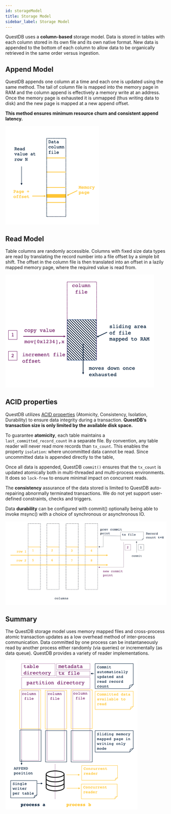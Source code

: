 ```yaml
---
id: storageModel
title: Storage Model
sidebar_label: Storage Model
---
```



QuestDB uses a **column-based** storage model. Data is stored in tables with each column stored in its own file
 and its own native format. New data is appended to the bottom of each column 
 to allow data to be organically retrieved in the same order versus ingestion.  
  
## Append Model
QuestDB appends one column at a time and each one is updated using the same method. 
The tail of column file is mapped into the memory page in RAM and the column append is effectively a 
memory write at an address. Once the memory  page is exhausted it is unmapped (thus writing data to disk) 
and the new page is mapped at a new append offset.
 
**This method ensures minimum resource churn and consistent append latency.** 
 
![column read](/static/img/column-read.png)
  
## Read Model
Table columns are randomly accessible. Columns with fixed size data types are read by translating the record number 
into a file offset by a simple bit shift. The offset in the column file is then translated into an offset in a lazily 
mapped memory page, where the required value is read from.
  
![column update](/static/img/column-update.png)

## ACID properties

QuestDB utilizes [ACID properties](https://en.wikipedia.org/wiki/Atomicity_(database_systems)) (Atomicity, Consistency, Isolation, Durability) to ensure data integrity during a transaction.
 **QuestDB’s transaction size is only limited by the available disk space.**

 To guarantee **atomicity**, each table maintains a `last_committed_record_count` in a separate file. 
 By convention, any table reader will never read more records than  `tx_count`. 
 This enables the property `isolation`: where uncommitted data cannot be read. 
 Since uncommitted data is appended directly to the table, 
 
 Once all data is appended, QuestDB `commit()` ensures that the 
 `tx_count` is updated atomically both in multi-threaded and multi-process environments. 
 It does so `lock-free` to ensure minimal impact on concurrent reads. 
 
 The **consistency** assurance of the data stored is limited to 
 QuestDB auto-repairing abnormally terminated transactions. 
 We do not yet support user-defined constraints, checks and triggers.
 
 Data **durability** can be configured with commit() optionally being able to invoke msync() 
 with a choice of synchronous or asynchronous IO.
 
 ![storage model](/static/img/storage-model-2.png)

## Summary
The QuestDB storage model uses memory mapped files and cross-process atomic transaction updates as a low overhead 
method of inter-process communication. Data committed by one process can be instantaneously read by another process 
either randomly (via queries) or incrementally (as data queue). QuestDB provides a variety of reader implementations. 
   
![storage summarized](/static/img/storage-summarized.png)
